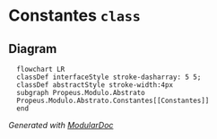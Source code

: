 # Constantes `class`

## Diagram
```mermaid
  flowchart LR
  classDef interfaceStyle stroke-dasharray: 5 5;
  classDef abstractStyle stroke-width:4px
  subgraph Propeus.Modulo.Abstrato
  Propeus.Modulo.Abstrato.Constantes[[Constantes]]
  end
```

*Generated with* [*ModularDoc*](https://github.com/hailstorm75/ModularDoc)
